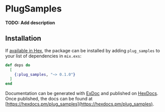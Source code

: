 # PlugSamples

**TODO: Add description**

## Installation

If [available in Hex](https://hex.pm/docs/publish), the package can be installed
by adding `plug_samples` to your list of dependencies in `mix.exs`:

```elixir
def deps do
  [
    {:plug_samples, "~> 0.1.0"}
  ]
end
```

Documentation can be generated with [ExDoc](https://github.com/elixir-lang/ex_doc)
and published on [HexDocs](https://hexdocs.pm). Once published, the docs can
be found at [https://hexdocs.pm/plug_samples](https://hexdocs.pm/plug_samples).

